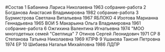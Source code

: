 #Состав
1 Бабанина Лариса Николаевна 1963 собрание-работа
2 Богданова Анастасия Владимировна 1982 собрание-работа
3 Бурмистрова Светлана Витальевна 1967 ЯБЛОКО
4 Изотова Марианна Геннадьевна 1965 ВОИ
5 Макарьина Ольга Владимировна 1961 собрание-работа
6 Ожгихина Валентина Игнатьевна 1974 \"МОО многодетных семей \"Светлица\"
7 Отинов Сергей Леонидович 1971 СР
8 Степанова Татьяна Николаевна 1969 КПРФ
9 Ушакова Таисия Петровна 1974 ЕР
10 Шибаева Наталья Михайловна 1986 ЛДПР
